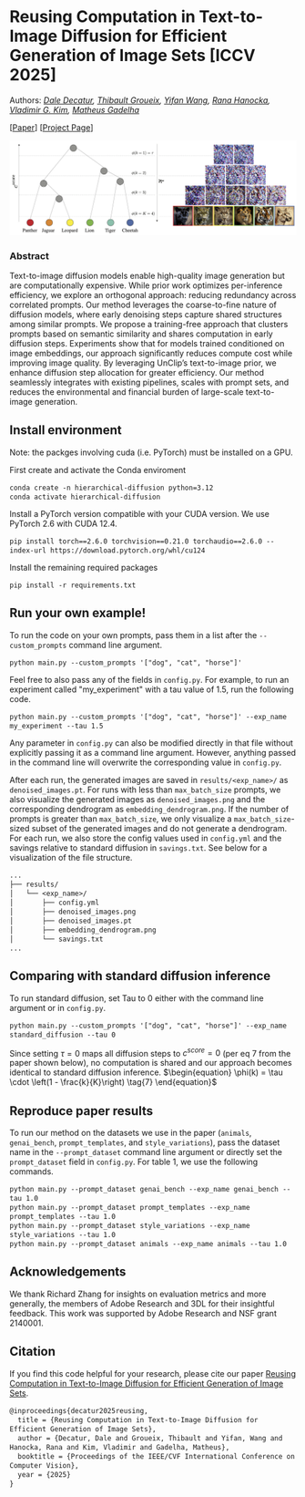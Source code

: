 # Reusing Computation in Text-to-Image Diffusion for Efficient Generation of Image Sets [ICCV 2025]
Authors: *[Dale Decatur](https://ddecatur.github.io/), [Thibault Groueix](https://imagine.enpc.fr/~groueixt/), [Yifan Wang](https://yifita.netlify.app/), [Rana Hanocka](https://people.cs.uchicago.edu/~ranahanocka/), [Vladimir G. Kim](http://vovakim.com/), [Matheus Gadelha](http://mgadelha.me/)*

\[[Paper](http://arxiv.org/abs/2508.21032)\] \[[Project Page](https://ddecatur.github.io/hierarchical-diffusion/)\]

![teaser](https://github.com/ddecatur/hierarchical-diffusion/raw/site/assets/tree_traversal.png)

### Abstract
Text-to-image diffusion models enable high-quality image generation but are computationally expensive. While prior work optimizes per-inference efficiency, we explore an orthogonal approach: reducing redundancy across correlated prompts. Our method leverages the coarse-to-fine nature of diffusion models, where early denoising steps capture shared structures among similar prompts. We propose a training-free approach that clusters prompts based on semantic similarity and shares computation in early diffusion steps. Experiments show that for models trained conditioned on image embeddings, our approach significantly reduces compute cost while improving image quality. By leveraging UnClip’s text-to-image prior, we enhance diffusion step allocation for greater efficiency. Our method seamlessly integrates with existing pipelines, scales with prompt sets, and reduces the environmental and financial burden of large-scale text-to-image generation.

## Install environment
Note: the packges involving cuda (i.e. PyTorch) must be installed on a GPU.

First create and activate the Conda enviroment
```
conda create -n hierarchical-diffusion python=3.12
conda activate hierarchical-diffusion
```

Install a PyTorch version compatible with your CUDA version. We use PyTorch 2.6 with CUDA 12.4.
```
pip install torch==2.6.0 torchvision==0.21.0 torchaudio==2.6.0 --index-url https://download.pytorch.org/whl/cu124
```

Install the remaining required packages
```
pip install -r requirements.txt
```

## Run your own example!
To run the code on your own prompts, pass them in a list after the `--custom_prompts` command line argument.
```
python main.py --custom_prompts '["dog", "cat", "horse"]'
```
Feel free to also pass any of the fields in `config.py`. For example, to run an experiment called "my_experiment" with a tau value of 1.5, run the following code.
```
python main.py --custom_prompts '["dog", "cat", "horse"]' --exp_name my_experiment --tau 1.5
```
Any parameter in `config.py` can also be modified directly in that file without explicitly passing it as a command line argument. However, anything passed in the command line will overwrite the corresponding value in `config.py`.

After each run, the generated images are saved in `results/<exp_name>/` as `denoised_images.pt`. For runs with less than `max_batch_size` prompts, we also visualize the generated images as `denoised_images.png` and the corresponding dendrogram as `embedding_dendrogram.png`. If the number of prompts is greater than `max_batch_size`, we only visualize a `max_batch_size`-sized subset of the generated images and do not generate a dendrogram. For each run, we also store the config values used in `config.yml` and the savings relative to standard diffusion in `savings.txt`. See below for a visualization of the file structure.
```
...
├── results/
│   └── <exp_name>/
│       ├── config.yml
│       ├── denoised_images.png
│       ├── denoised_images.pt
│       ├── embedding_dendrogram.png
│       └── savings.txt
...
```

## Comparing with standard diffusion inference
To run standard diffusion, set Tau to $0$ either with the command line argument or in `config.py`.
```
python main.py --custom_prompts '["dog", "cat", "horse"]' --exp_name standard_diffusion --tau 0
```
Since setting $\tau = 0$ maps all diffusion steps to $c^{score} = 0$ (per eq $7$ from the paper shown below), no computation is shared and our approach becomes identical to standard diffusion inference.
$\begin{equation}
    \phi(k) = \tau \cdot \left(1 - \frac{k}{K}\right) \tag{7}
\end{equation}$

## Reproduce paper results
To run our method on the datasets we use in the paper (`animals`, `genai_bench`, `prompt_templates`, and `style_variations`), pass the dataset name in the `--prompt_dataset` command line argument or directly set the `prompt_dataset` field in `config.py`. For table $1$, we use the following commands.
```
python main.py --prompt_dataset genai_bench --exp_name genai_bench --tau 1.0
python main.py --prompt_dataset prompt_templates --exp_name prompt_templates --tau 1.0
python main.py --prompt_dataset style_variations --exp_name style_variations --tau 1.0
python main.py --prompt_dataset animals --exp_name animals --tau 1.0
```

## Acknowledgements
We thank Richard Zhang for insights on evaluation metrics and more generally, the members of Adobe Research and 3DL for their insightful feedback. This work was supported by Adobe Research and NSF grant 2140001.

## Citation
If you find this code helpful for your research, please cite our paper
[Reusing Computation in Text-to-Image Diffusion for Efficient Generation of Image Sets](http://arxiv.org/abs/2508.21032).
```
@inproceedings{decatur2025reusing,
  title = {Reusing Computation in Text-to-Image Diffusion for Efficient Generation of Image Sets},
  author = {Decatur, Dale and Groueix, Thibault and Yifan, Wang and Hanocka, Rana and Kim, Vladimir and Gadelha, Matheus},
  booktitle = {Proceedings of the IEEE/CVF International Conference on Computer Vision},
  year = {2025}
}
